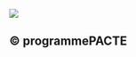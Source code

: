 ![](<images/Couverture en panneaux sandwich - Compléments d'isolation - 9/_page_0_Figure_0.jpeg>)

## © programmePACTE